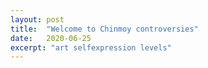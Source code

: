 ```yaml
---
layout: post
title:  "Welcome to Chinmoy controversies"
date:   2020-06-25
excerpt: "art selfexpression levels"
---
```

